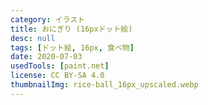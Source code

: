 ```yaml
---
category: イラスト
title: おにぎり (16pxドット絵)
desc: null
tags: [ドット絵, 16px, 食べ物]
date: 2020-07-03
usedTools: [paint.net]
license: CC BY-SA 4.0
thumbnailImg: rice-ball_16px_upscaled.webp
---
```


<script>
    import PixelArtOriginalSize from '$lib/components/creations/artworks/PixelArtOriginalSize.svelte';
</script>

<PixelArtOriginalSize filename="rice-ball_16px" subjectName="おにぎり" />
